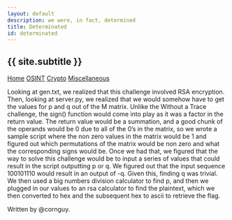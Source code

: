 ```yaml
---
layout: default
description: we were, in fact, determined
title: Determinated
id: determinated
---
```


<link rel="stylesheet" href="writeupcss.css">

<h2>
{{ site.subtitle }}
</h2>

[Home](https://stainedswan.github.io/UIUCTF-2024)
[OSINT](https://stainedswan.github.io/UIUCTF-2024/OSINT)
[Crypto](https://stainedswan.github.io/UIUCTF-2024/Crypto)
[Miscellaneous](https://stainedswan.github.io/UIUCTF-2024/Miscellaneous)

Looking at gen.txt, we realized that this challenge involved RSA encryption. Then, looking at server.py, we realized that we would somehow have to get the values for p and q out of the M matrix. Unlike the Without a Trace challenge, the sign() function would come into play as it was a factor in the return value. The return value would be a summation, and a good chunk of the operands would be 0 due to all of the 0’s in the matrix, so we wrote a sample script where the non zero values in the matrix would be 1 and figured out which permutations of the matrix would be non zero and what the corresponding signs would be. Once we had that, we figured that the way to solve this challenge would be to input a series of values that could result in the script outputting p or q. We figured out that the input sequence 100101110 would result in an output of -q. Given this, finding q was trivial. We then used a big numbers division calculator to find p, and then we plugged in our values to an rsa calculator to find the plaintext, which we then converted to hex and the subsequent hex to ascii to retrieve the flag.

Written by @cornguy.